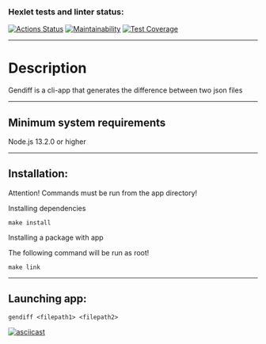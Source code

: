### Hexlet tests and linter status:

[![Actions Status](https://github.com/ToxicNN/frontend-project-46/workflows/hexlet-check/badge.svg)](https://github.com/ToxicNN/frontend-project-46/actions)
[![Maintainability](https://api.codeclimate.com/v1/badges/80f69bf1086b2e740acc/maintainability)](https://codeclimate.com/github/ToxicNN/frontend-project-46/maintainability)
[![Test Coverage](https://api.codeclimate.com/v1/badges/80f69bf1086b2e740acc/test_coverage)](https://codeclimate.com/github/ToxicNN/frontend-project-46/test_coverage)

---

# Description

Gendiff is a cli-app that generates the difference between two json files

---

## Minimum system requirements

Node.js 13.2.0 or higher

---

## Installation:

Attention! Commands must be run from the app directory!

Installing dependencies

```
make install
```

Installing a package with app

The following command will be run as root!

```
make link
```

---

## Launching app:

```
gendiff <filepath1> <filepath2>
```

[![asciicast](https://asciinema.org/a/SnOum8TzrB6c3j58N4scAgMgO.svg)](https://asciinema.org/a/SnOum8TzrB6c3j58N4scAgMgO)
